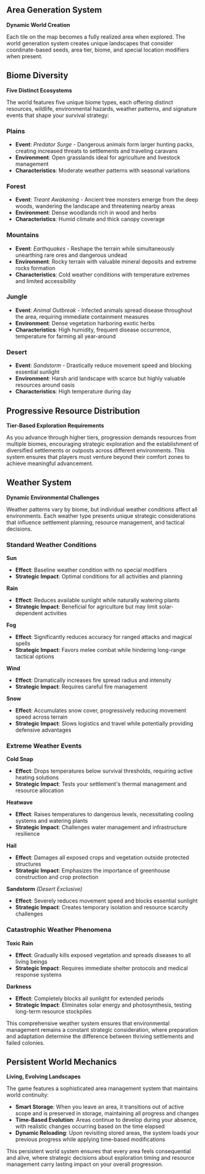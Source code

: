 ## Area Generation System

**Dynamic World Creation**

Each tile on the map becomes a fully realized area when explored. The world generation system creates unique landscapes that consider coordinate-based seeds, area tier, biome, and special location modifiers when present.

## Biome Diversity

**Five Distinct Ecosystems**

The world features five unique biome types, each offering distinct resources, wildlife, environmental hazards, weather patterns, and signature events that shape your survival strategy:

### Plains
- **Event**: *Predator Surge* - Dangerous animals form larger hunting packs, creating increased threats to settlements and traveling caravans
- **Environment**: Open grasslands ideal for agriculture and livestock management
- **Characteristics**: Moderate weather patterns with seasonal variations

### Forest
- **Event**: *Treant Awakening* - Ancient tree monsters emerge from the deep woods, wandering the landscape and threatening nearby areas
- **Environment**: Dense woodlands rich in wood and herbs
- **Characteristics**: Humid climate and thick canopy coverage

### Mountains
- **Event**: *Earthquakes* - Reshape the terrain while simultaneously unearthing rare ores and dangerous undead
- **Environment**: Rocky terrain with valuable mineral deposits and extreme rocks formation
- **Characteristics**: Cold weather conditions with temperature extremes and limited accessibility

### Jungle
- **Event**: *Animal Outbreak* - Infected animals spread disease throughout the area, requiring immediate containment measures
- **Environment**: Dense vegetation harboring exotic herbs
- **Characteristics**: High humidity, frequent disease occurrence, temperature for farming all year-around

### Desert
- **Event**: *Sandstorm* - Drastically reduce movement speed and blocking essential sunlight
- **Environment**: Harsh arid landscape with scarce but highly valuable resources around oasis
- **Characteristics**: High temperature during day

## Progressive Resource Distribution

**Tier-Based Exploration Requirements**

As you advance through higher tiers, progression demands resources from multiple biomes, encouraging strategic exploration and the establishment of diversified settlements or outposts across different environments. 
This system ensures that players must venture beyond their comfort zones to achieve meaningful advancement.

## Weather System

**Dynamic Environmental Challenges**

Weather patterns vary by biome, but individual weather conditions affect all environments. 
Each weather type presents unique strategic considerations that influence settlement planning, resource management, and tactical decisions.

### Standard Weather Conditions

**Sun**
- **Effect**: Baseline weather condition with no special modifiers
- **Strategic Impact**: Optimal conditions for all activities and planning

**Rain**
- **Effect**: Reduces available sunlight while naturally watering plants
- **Strategic Impact**: Beneficial for agriculture but may limit solar-dependent activities

**Fog**
- **Effect**: Significantly reduces accuracy for ranged attacks and magical spells
- **Strategic Impact**: Favors melee combat while hindering long-range tactical options

**Wind**
- **Effect**: Dramatically increases fire spread radius and intensity
- **Strategic Impact**: Requires careful fire management

**Snow**
- **Effect**: Accumulates snow cover, progressively reducing movement speed across terrain
- **Strategic Impact**: Slows logistics and travel while potentially providing defensive advantages

### Extreme Weather Events

**Cold Snap**
- **Effect**: Drops temperatures below survival thresholds, requiring active heating solutions
- **Strategic Impact**: Tests your settlement's thermal management and resource allocation

**Heatwave**
- **Effect**: Raises temperatures to dangerous levels, necessitating cooling systems and watering plants
- **Strategic Impact**: Challenges water management and infrastructure resilience

**Hail**
- **Effect**: Damages all exposed crops and vegetation outside protected structures
- **Strategic Impact**: Emphasizes the importance of greenhouse construction and crop protection

**Sandstorm** *(Desert Exclusive)*
- **Effect**: Severely reduces movement speed and blocks essential sunlight
- **Strategic Impact**: Creates temporary isolation and resource scarcity challenges

### Catastrophic Weather Phenomena

**Toxic Rain**
- **Effect**: Gradually kills exposed vegetation and spreads diseases to all living beings
- **Strategic Impact**: Requires immediate shelter protocols and medical response systems

**Darkness**
- **Effect**: Completely blocks all sunlight for extended periods
- **Strategic Impact**: Eliminates solar energy and photosynthesis, testing long-term resource stockpiles

This comprehensive weather system ensures that environmental management remains a constant strategic consideration, where preparation and adaptation determine the difference between thriving settlements and failed colonies.

## Persistent World Mechanics

**Living, Evolving Landscapes**

The game features a sophisticated area management system that maintains world continuity:

- **Smart Storage**: When you leave an area, it transitions out of active scope and is preserved in storage, maintaining all progress and changes
- **Time-Based Evolution**: Areas continue to develop during your absence, with realistic changes occurring based on the time elapsed
- **Dynamic Reloading**: Upon revisiting stored areas, the system loads your previous progress while applying time-based modifications

This persistent world system ensures that every area feels consequential and alive, where strategic decisions about exploration timing and resource management carry lasting impact on your overall progression.